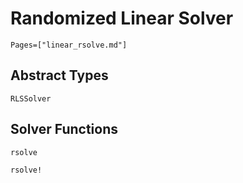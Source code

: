 # Randomized Linear Solver

```@contents
Pages=["linear_rsolve.md"]
```

## Abstract Types

```@docs
RLSSolver
```

## Solver Functions

```@docs
rsolve

rsolve!
```
